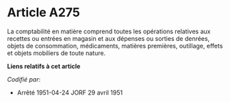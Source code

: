 # Article A275

La comptabilité en matière comprend toutes les opérations relatives aux recettes ou entrées en magasin et aux dépenses ou
sorties de denrées, objets de consommation, médicaments, matières premières, outillage, effets et objets mobiliers de toute
nature.

**Liens relatifs à cet article**

_Codifié par_:

  - Arrêté 1951-04-24 JORF 29 avril 1951
